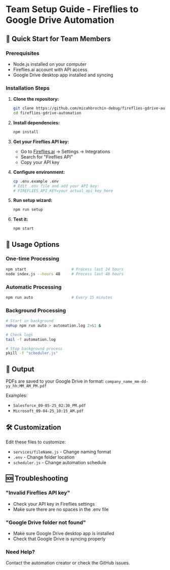 # Team Setup Guide - Fireflies to Google Drive Automation

## 🚀 Quick Start for Team Members

### Prerequisites
- Node.js installed on your computer
- Fireflies.ai account with API access
- Google Drive desktop app installed and syncing

### Installation Steps

1. **Clone the repository:**
   ```bash
   git clone https://github.com/micahbrochin-debug/fireflies-gdrive-automation.git
   cd fireflies-gdrive-automation
   ```

2. **Install dependencies:**
   ```bash
   npm install
   ```

3. **Get your Fireflies API key:**
   - Go to [Fireflies.ai](https://fireflies.ai) → Settings → Integrations
   - Search for "Fireflies API" 
   - Copy your API key

4. **Configure environment:**
   ```bash
   cp .env.example .env
   # Edit .env file and add your API key:
   # FIREFLIES_API_KEY=your_actual_api_key_here
   ```

5. **Run setup wizard:**
   ```bash
   npm run setup
   ```

6. **Test it:**
   ```bash
   npm start
   ```

## 🔄 Usage Options

### One-time Processing
```bash
npm start                    # Process last 24 hours
node index.js --hours 48     # Process last 48 hours
```

### Automatic Processing
```bash
npm run auto                 # Every 15 minutes
```

### Background Processing
```bash
# Start in background
nohup npm run auto > automation.log 2>&1 &

# Check logs
tail -f automation.log

# Stop background process
pkill -f "scheduler.js"
```

## 📄 Output

PDFs are saved to your Google Drive in format:
`company_name_mm-dd-yy_hh:MM_AM_PM.pdf`

Examples:
- `Salesforce_09-05-25_02:30_PM.pdf`
- `Microsoft_09-04-25_10:15_AM.pdf`

## 🛠️ Customization

Edit these files to customize:
- `services/fileName.js` - Change naming format
- `.env` - Change folder location
- `scheduler.js` - Change automation schedule

## 🆘 Troubleshooting

### "Invalid Fireflies API key"
- Check your API key in Fireflies settings
- Make sure there are no spaces in the .env file

### "Google Drive folder not found"
- Make sure Google Drive desktop app is installed
- Check that Google Drive is syncing properly

### Need Help?
Contact the automation creator or check the GitHub issues.